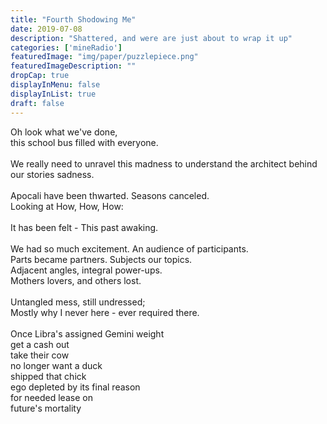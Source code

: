 ```yaml
---
title: "Fourth Shodowing Me"
date: 2019-07-08
description: "Shattered, and were are just about to wrap it up"
categories: ['mineRadio']
featuredImage: "img/paper/puzzlepiece.png"
featuredImageDescription: ""
dropCap: true
displayInMenu: false
displayInList: true
draft: false
---
```


Oh look what we've done, <br>
this school bus filled with everyone. <br>
<br>
We really need to unravel this madness to understand the architect behind our stories sadness. <br>
<br>
Apocali have been thwarted. Seasons canceled. <br>
Looking at How, How, How: <br>
<br>
It has been felt - This past awaking. <br>
<br>
We had so much excitement.  An audience of participants. <br>
Parts became partners.  Subjects our topics. <br>
Adjacent angles, integral power-ups. <br>
Mothers lovers, and others lost. <br>
<br>
Untangled mess, still undressed; <br>
Mostly why I never here - ever required there. <br>
<br>
Once Libra's assigned Gemini weight <br>
get a cash out <br>
take their cow <br>
no longer want a duck <br>
shipped that chick <br>
ego depleted by its final reason <br>
for needed lease on <br> 
future's mortality <br> 


